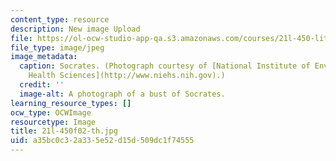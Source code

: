 ```yaml
---
content_type: resource
description: New image Upload
file: https://ol-ocw-studio-app-qa.s3.amazonaws.com/courses/21l-450-literature-and-ethical-values-fall-2002/a35bc0c32a335e52d15d509dc1f74555_21l-450f02-th.jpg
file_type: image/jpeg
image_metadata:
  caption: Socrates. (Photograph courtesy of [National Institute of Environmental
    Health Sciences](http://www.niehs.nih.gov).)
  credit: ''
  image-alt: A photograph of a bust of Socrates.
learning_resource_types: []
ocw_type: OCWImage
resourcetype: Image
title: 21l-450f02-th.jpg
uid: a35bc0c3-2a33-5e52-d15d-509dc1f74555
---
```

